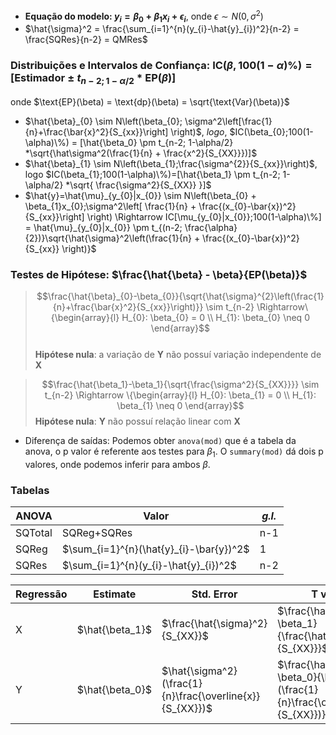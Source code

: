 - **Equação do modelo:  $y_i = \beta_0 + \beta_1 x_i + \epsilon_i$**, onde $\epsilon \sim N(0, \sigma^2)$
 - $\hat{\sigma}^2 =  \frac{\sum_{i=1}^{n}(y_{i}-\hat{y}_{i})^2}{n-2} = \frac{SQRes}{n-2} = QMRes$

### **Distribuições e Intervalos de Confiança:** $\text{IC}(\beta, 100(1-\alpha)\%)=[\text{Estimador} \pm t_{n-2; 1-\alpha/2} * \text{EP}(\beta)]$
onde $\text{EP}(\beta) = \text{dp}(\beta) = \sqrt{\text{Var}(\beta)}$
- $\hat{\beta}_{0} \sim N\left(\beta_{0}; \sigma^2\left[\frac{1}{n}+\frac{\bar{x}^2}{S_{xx}}\right] \right)$, *logo*, $IC(\beta_{0};100(1-\alpha)\%) = [\hat{\beta_0} \pm t_{n-2; 1-\alpha/2} *\sqrt{\hat\sigma^2(\frac{1}{n} + \frac{x^2}{S_{XX}}})]$
-  $\hat{\beta}_{1} \sim N\left(\beta_{1};\frac{\sigma^{2}}{S_{xx}}\right)$, logo $IC(\beta_{1};100(1-\alpha)\%)=[\hat{\beta_1} \pm t_{n-2; 1-\alpha/2} *\sqrt{ \frac{\sigma^2}{S_{XX}} }]$
- $\hat{y}=\hat{\mu}_{y_{0}|x_{0}} \sim N\left(\beta_{0} + \beta_{1}x_{0};\sigma^2\left[ \frac{1}{n} + \frac{(x_{0}-\bar{x})^2}{S_{xx}}\right] \right) \Rightarrow IC[\mu_{y_{0}|x_{0}};100(1-\alpha)\%] = \hat{\mu}_{y_{0}|x_{0}} \pm t_{(n-2; \frac{\alpha}{2})}\sqrt{\hat{\sigma}^2\left(\frac{1}{n} + \frac{(x_{0}-\bar{x})^2}{S_{xx}} \right)}$ 

### **Testes de Hipótese:** $\frac{\hat{\beta} - \beta}{EP(\beta)}$

>$$\frac{\hat{\beta}_{0}-\beta_{0}}{\sqrt{\hat{\sigma}^{2}\left(\frac{1}{n}+\frac{\bar{x}^2}{S_{xx}}\right)}} \sim t_{n-2}  \Rightarrow\{\begin{array}{l}      H_{0}: \beta_{0} = 0 \\	      H_{1}: \beta_{0} \neq 0	      \end{array}$$  
	**Hipótese nula**: a variação de **Y** não possuí variação independente de **X**

>$$\frac{\hat{\beta_1}-\beta_1}{\sqrt{\frac{\sigma^2}{S_{XX}}}}  \sim t_{n-2} \Rightarrow  \{\begin{array}{l}      H_{0}: \beta_{1} = 0 \\	      H_{1}: \beta_{1} \neq 0	      \end{array}$$
	**Hipótese nula**: **Y** não possuí relação linear com **X**

- Diferença de saídas: Podemos obter `anova(mod)` que é a tabela da anova, o p valor é referente aos testes para $\beta_1$. O `summary(mod)` dá dois p valores, onde podemos inferir para ambos $\beta$.
### **Tabelas**

| **ANOVA** | Valor                                   | *g.l.* |
| --------- | --------------------------------------- | ------ |
| SQTotal   | SQReg+SQRes                             | n-1    |
| SQReg     | $\sum_{i=1}^{n}(\hat{y}_{i}-\bar{y})^2$ | 1      |
| SQRes     | $\sum_{i=1}^{n}(y_{i}-\hat{y}_{i})^2$   | n-2    |

| **Regressão** | Estimate        | Std. Error                                               | T value                                                                              |
| ------------- | --------------- | -------------------------------------------------------- | ------------------------------------------------------------------------------------ |
| X             | $\hat{\beta_1}$ | $\frac{\hat{\sigma}^2}{S_{XX}}$                          | $\frac{\hat{\beta_1}-\beta_1}{\frac{\hat{\sigma}^2}{S_{XX}}}$                        |
| Y             | $\hat{\beta_0}$ | $\hat{\sigma^2}(\frac{1}{n}\frac{\overline{x}}{S_{XX}})$ | $\frac{\hat{\beta_0}-\beta_0}{\hat{\sigma}(\frac{1}{n}\frac{\overline{x}}{S_{XX}})}$ |
